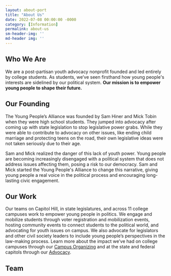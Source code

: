 ```yaml
---
layout: about-port
title: "About Us"
date: 2022-07-08 00:00:00 -0000
category: [Information]
permalink: about-us
sm-header-img: ''
md-header img: ''
---
```


## Who We Are

We are a post-partisan youth advocacy nonprofit founded and led entirely by college students. As students, we’ve seen firsthand how young people's interests are sidelined by our political system. <b>Our mission is to empower young people to shape their future.</b>

## Our Founding

The Young People’s Alliance was founded by Sam Hiner and Mick Tobin when they were high school students. They jumped into advocacy after coming up with state legislation to stop legislative power grabs. While they were able to contribute to advocacy on other issues, like ending child marriage and protecting teens on the road, their own legislative ideas were not taken seriously due to their age.

Sam and Mick realized the danger of this lack of youth power. Young people are becoming increasingly disengaged with a political system that does not address issues affecting them, posing a risk to our democracy. Sam and Mick started the Young People's Alliance to change this narrative, giving young people a real voice in the political process and encouraging long-lasting civic engagement.

## Our Work

Our teams on Capitol Hill, in state legislatures, and across 11 college campuses work to empower young people in politics. We engage and mobilize students through voter registration and mobilization events, hosting community events to connect students to the political world, and advocating for youth issues on campus. We also advocate for legislators and other civil society leaders to include young people’s perspectives in the law-making process. Learn more about the impact we’ve had on college campuses through our [Campus Organizing](organizing) and at the state and federal capitols through our [Advocacy](advocacy).

## Team

<!--
 
<form class="rendered-form" action="https://docs.google.com/forms/u/0/d/e/1FAIpQLSdirKg5havotWp2KCw5m9nAfdApCesO9lVnJ5zc8SwXRuffxA/formResponse"  method="post" target="hidden_iframe" onsubmit="submitted=true;">
    <div class="row">
        <div class="formbuilder-text form-group field-entry-273742155 col-xs-12 col-md-5">
            <label for="entry-273742155" class="formbuilder-text-label">First Name
                <span class="formbuilder-required">*</span></label>
            <input type="text" class="form-control" name="entry.273742155" access="false" id="entry-273742155" required="required" aria-required="true">
        </div>
        <div class="formbuilder-text form-group field-entry-439177223 col-xs-12 col-md-5 col-md-offset-2">
            <label for="entry-439177223" class="formbuilder-text-label">Last Name
                <span class="formbuilder-required">*</span></label>
            <input type="text" class="form-control" name="entry.439177223" access="false" id="entry-439177223" required="required" aria-required="true">
        </div>
    </div>
    <div class="formbuilder-text form-group field-entry-1357238476 col-xs-12">
        <label for="entry-1357238476" class="formbuilder-text-label">Email<span class="formbuilder-required">*</span></label>
        <input type="text" class="form-control" name="entry.1357238476" access="false" id="entry-1357238476" required="required" aria-required="true">
    </div>
    <div class="formbuilder-text form-group field-entry-1357718099 col-xs-12">
        <label for="entry-1357718099" class="formbuilder-text-label">Phone Number
        </label>
        <input type="text" class="form-control" name="entry.1357718099" access="false" id="entry-1357718099">
    </div>
    <div class="formbuilder-button form-group field-button-1657311047983">
        <div class="wrapper">
            <button type="submit" class="button btn-default btn" name="button-1657311047983" access="false" style="default" id="button-1657311047983">Sign Up</button>
        </div>
    </div>
</form>

<script type="text/javascript">var submitted=false;</script>
<iframe name="hidden_iframe" id="hidden_iframe" style="display:none;" onload="if(submitted)  {window.location='{{ site.url }}{{ page.url }}';}"></iframe>-->
